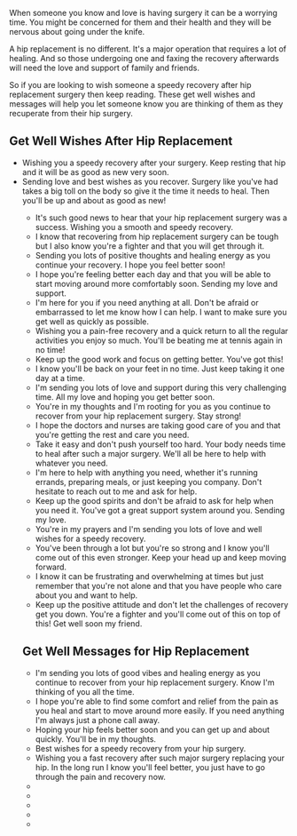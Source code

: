 When someone you know and love is having surgery it can be a worrying time. You might be concerned for them and their health and they will be nervous about going under the knife.

A hip replacement is no different. It's a major operation that requires a lot of healing. And so those undergoing one and faxing the recovery afterwards will need the love and support of family and friends.

So if you are looking to wish someone a speedy recovery after hip replacement surgery then keep reading. These get well wishes and messages will help you let someone know you are thinking of them as they recuperate from their hip surgery.


<h2>Get Well Wishes After Hip Replacement</h2>


<ul class="hearts">
<li>Wishing you a speedy recovery after your surgery. Keep resting that hip and it will be as good as new very soon.</li>
<li>Sending love and best wishes as you recover. Surgery like you've had takes a big toll on the body so give it the time it needs to heal. Then you'll be up and about as good as new!</li>
<ul>
  <li>It's such good news to hear that your hip replacement surgery was a success. Wishing you a smooth and speedy recovery.</li>
  <li>I know that recovering from hip replacement surgery can be tough but I also know you're a fighter and that you will get through it.</li>
  <li>Sending you lots of positive thoughts and healing energy as you continue your recovery. I hope you feel better soon!</li>
  <li>I hope you're feeling better each day and that you will be able to start moving around more comfortably soon. Sending my love and support.</li>
  <li>I'm here for you if you need anything at all. Don't be afraid or embarrassed to let me know how I can help. I want to make sure you get well as quickly as possible.</li>
  <li>Wishing you a pain-free recovery and a quick return to all the regular activities you enjoy so much. You'll be beating me at tennis again in no time!</li>
  <li>Keep up the good work and focus on getting better. You've got this!</li>
  <li>I know you'll be back on your feet in no time. Just keep taking it one day at a time.</li>
  <li>I'm sending you lots of love and support during this very challenging time. All my love and hoping you get better soon.</li>
  <li>You're in my thoughts and I'm rooting for you as you continue to recover from your hip replacement surgery. Stay strong!</li>
  <li>I hope the doctors and nurses are taking good care of you and that you're getting the rest and care you need.</li>
  <li>Take it easy and don't push yourself too hard. Your body needs time to heal after such a major surgery. We'll all be here to help with whatever you need.</li>
  <li>I'm here to help with anything you need, whether it's running errands, preparing meals, or just keeping you company. Don't hesitate to reach out to me and ask for help.</li>
<li>Keep up the good spirits and don't be afraid to ask for help when you need it. You've got a great support system around you. Sending my love.</li>
<li>You're in my prayers and I'm sending you lots of love and well wishes for a speedy recovery.</li>
<li>You've been through a lot but you're so strong and I know you'll come out of this even stronger. Keep your head up and keep moving forward.</li>
<li>I know it can be frustrating and overwhelming at times but just remember that you're not alone and that you have people who care about you and want to help.</li>
<li>Keep up the positive attitude and don't let the challenges of recovery get you down. You're a fighter and you'll come out of this on top of this! Get well soon my friend.</li>
</ul>


<h2>Get Well Messages for Hip Replacement</h2>


<ul class="hearts">
<li>I'm sending you lots of good vibes and healing energy as you continue to recover from your hip replacement surgery. Know I'm thinking of you all the time.</li>
<li>I hope you're able to find some comfort and relief from the pain as you heal and start to move around more easily. If you need anything I'm always just a phone call away.</li>
<li>Hoping your hip feels better soon and you can get up and about quickly. You'll be in my thoughts.</li>
<li>Best wishes for a speedy recovery from your hip surgery.</li>
<li>Wishing you a fast recovery after such major surgery replacing your hip. In the long run I know you'll feel better, you just have to go through the pain and recovery now.</li>
<li>
<li>
<li>
<li>
<li>
</ul>
